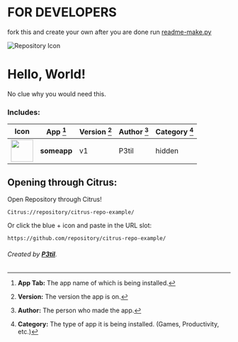 # FOR DEVELOPERS
fork this and create your own after you are done run [readme-make.py](readme-make.py)

![Repository Icon](/repo.ico)

# Hello, World!
No clue why you would need this.

### Includes:
|**Icon**|**App** [^1]|**Version** [^2]|**Author** [^3]|**Category** [^4]|
|-|-|-|-|-|
|<img src="./apps/someapp//app.ico" width="50" height="50">|**someapp**|v1|P3til|hidden|


## Opening through Citrus:
Open Repository through Citrus!
```
Citrus://repository/citrus-repo-example/
```

Or click the blue + icon and paste in the URL slot:
```
https://github.com/repository/citrus-repo-example/
```

[^1]: **App Tab:** The app name of which is being installed.

[^2]: **Version:** The version the app is on.

[^3]: **Author:** The person who made the app.

[^4]: **Category:** The type of app it is being installed. (Games, Productivity, etc.)

###### Created by [**P3til**](https://github.com/P3til).
